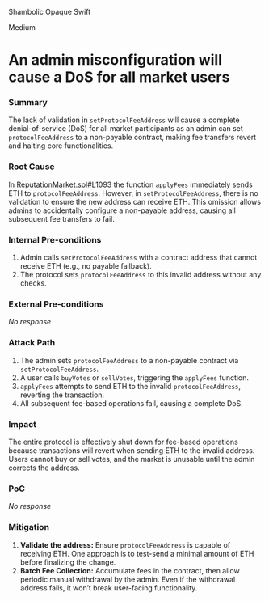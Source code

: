 Shambolic Opaque Swift

Medium

# An admin misconfiguration will cause a DoS for all market users

### Summary

The lack of validation in `setProtocolFeeAddress` will cause a complete denial-of-service (DoS) for all market participants as an admin can set `protocolFeeAddress` to a non-payable contract, making fee transfers revert and halting core functionalities.

### Root Cause

In [ReputationMarket.sol#L1093](https://github.com/sherlock-audit/2024-12-ethos-update/blob/main/ethos/packages/contracts/contracts/ReputationMarket.sol#L924C1-L934C57) the function `applyFees` immediately sends ETH to `protocolFeeAddress`. However, in `setProtocolFeeAddress`, there is no validation to ensure the new address can receive ETH. This omission allows admins to accidentally configure a non-payable address, causing all subsequent fee transfers to fail.

### Internal Pre-conditions

1. Admin calls `setProtocolFeeAddress` with a contract address that cannot receive ETH (e.g., no payable fallback).
2. The protocol sets `protocolFeeAddress` to this invalid address without any checks.

### External Pre-conditions

_No response_

### Attack Path

1. The admin sets `protocolFeeAddress` to a non-payable contract via `setProtocolFeeAddress`.
2. A user calls `buyVotes` or `sellVotes`, triggering the `applyFees` function.
3. `applyFees` attempts to send ETH to the invalid `protocolFeeAddress`, reverting the transaction.
4. All subsequent fee-based operations fail, causing a complete DoS.

### Impact

The entire protocol is effectively shut down for fee-based operations because transactions will revert when sending ETH to the invalid address. Users cannot buy or sell votes, and the market is unusable until the admin corrects the address.

### PoC

_No response_

### Mitigation

1. **Validate the address:** Ensure `protocolFeeAddress` is capable of receiving ETH. One approach is to test-send a minimal amount of ETH before finalizing the change.
2. **Batch Fee Collection:** Accumulate fees in the contract, then allow periodic manual withdrawal by the admin. Even if the withdrawal address fails, it won’t break user-facing functionality.